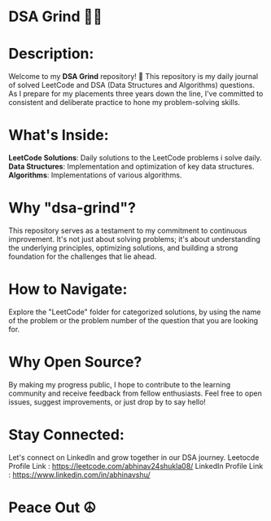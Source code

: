 # DSA Grind 🚀🤙
# Description:
Welcome to my **DSA Grind** repository! 🚀
This repository is my daily journal of solved LeetCode and DSA (Data Structures and Algorithms) questions. As I prepare for my placements three years down the line, I've committed to consistent and deliberate practice to hone my problem-solving skills.
# What's Inside:
**LeetCode Solutions**: Daily solutions to the LeetCode problems i solve daily.
**Data Structures**: Implementation and optimization of key data structures.
**Algorithms**: Implementations of various algorithms.
# Why "dsa-grind"?
This repository serves as a testament to my commitment to continuous improvement. It's not just about solving problems; it's about understanding the underlying principles, optimizing solutions, and building a strong foundation for the challenges that lie ahead.
# How to Navigate:
Explore the "LeetCode" folder for categorized solutions, by using the name of the problem or the problem number of the question that you are looking for.
# Why Open Source?
By making my progress public, I hope to contribute to the learning community and receive feedback from fellow enthusiasts. Feel free to open issues, suggest improvements, or just drop by to say hello!
# Stay Connected:
Let's connect on LinkedIn and grow together in our DSA journey.
Leetocde Profile Link : https://leetcode.com/abhinav24shukla08/
LinkedIn Profile Link : https://www.linkedin.com/in/abhinavshu/

# Peace Out ☮️
